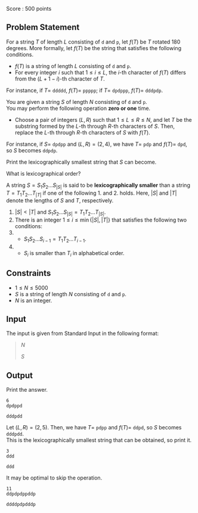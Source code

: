 Score : $500$ points

## Problem Statement

For a string $T$ of length $L$ consisting of `d` and `p`, let $f(T)$ be $T$ rotated $180$ degrees. More formally, let $f(T)$ be the string that satisfies the following conditions.

- $f(T)$ is a string of length $L$ consisting of `d` and `p`.
- For every integer $i$ such that $1 \leq i \leq L$, the $i$-th character of $f(T)$ differs from the $(L + 1 - i)$-th character of $T$.

For instance, if $T =$ `ddddd`, $f(T) =$ `ppppp`; if $T =$ `dpdppp`, $f(T)=$ `dddpdp`. 

You are given a string $S$ of length $N$ consisting of `d` and `p`.<br>
You may perform the following operation **zero or one** time.

- Choose a pair of integers $(L, R)$ such that $1 \leq L \leq R \leq N$, and let $T$ be the substring formed by the $L$-th through $R$-th characters of $S$. Then, replace the $L$-th through $R$-th characters of $S$ with $f(T)$.

For instance, if $S=$ `dpdpp` and $(L,R)=(2,4)$, we have $T=$ `pdp` and $f(T)=$ `dpd`, so $S$ becomes `ddpdp`.

Print the lexicographically smallest string that $S$ can become.

What is lexicographical order?

A string $S = S_1S_2\ldots S_{|S|}$ is said to be **lexicographically smaller** than a string $T = T_1T_2\ldots T_{|T|}$ if one of the following 1. and 2. holds.
Here, $|S|$ and $|T|$ denote the lengths of $S$ and $T$, respectively.

1. $|S| \lt |T|$ and $S_1S_2\ldots S_{|S|} = T_1T_2\ldots T_{|S|}$.
2. There is an integer $1 \leq i \leq \min\lbrace |S|, |T| \rbrace$ that satisfies the following two conditions:
1.    - $S_1S_2\ldots S_{i-1} = T_1T_2\ldots T_{i-1}$.
2.    - $S_i$ is smaller than $T_i$ in alphabetical order.

## Constraints

- $1 \leq N \leq 5000$
- $S$ is a string of length $N$ consisting of `d` and `p`.
- $N$ is an integer.

## Input

The input is given from Standard Input in the following format:

> $N$
> 
> $S$

## Output

Print the answer.

```input1
6
dpdppd
```

```output1
dddpdd
```

Let $(L, R) = (2, 5)$. Then, we have $T =$ `pdpp` and $f(T) =$ `ddpd`, so $S$ becomes `dddpdd`.<br>
This is the lexicographically smallest string that can be obtained, so print it.

```input2
3
ddd
```

```output2
ddd
```

It may be optimal to skip the operation. 

```input3
11
ddpdpdppddp
```

```output3
ddddpdpdddp
```